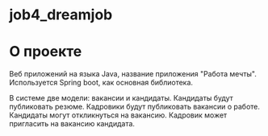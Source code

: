 # job4_dreamjob

# О проекте
<p>Веб приложений на языка Java, название приложения "Работа мечты".
Используется Spring boot, как основная библиотека.

В системе две модели: вакансии и кандидаты. Кандидаты будут публиковать резюме. Кадровики будут публиковать вакансии о работе. 
Кандидаты могут откликнуться на вакансию. Кадровик может пригласить на вакансию кандидата.
  
</p>

